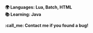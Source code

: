 **:earth_africa: Languages: Lua, Batch, HTML**  
**:books: Learning: Java**

**:call_me: Contact me if you found a bug!**
